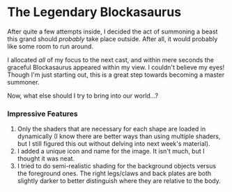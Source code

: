 # The Legendary Blockasaurus

After quite a few attempts inside, I decided the act of summoning a beast this grand should *probably* take place outside. 
After all, it would probably like some room to run around.

I allocated *all* of my focus to the next cast, and within mere seconds the graceful Blockasaurus appeared within my view. I couldn't believe my eyes!
Though I'm just starting out, this is a great step towards becoming a master summoner.

Now, what else should I try to bring into our world...?

### Impressive Features

1. Only the shaders that are necessary for each shape are loaded in dynamically (I know there are better ways than using multiple shaders, but I still figured this out without delving into next week's material).
2. I added a unique icon and name for the image. It isn't much, but I thought it was neat.
3. I tried to do semi-realistic shading for the background objects versus the foreground ones. The right legs/claws and back plates are both slightly darker to better distinguish where they are relative to the body.